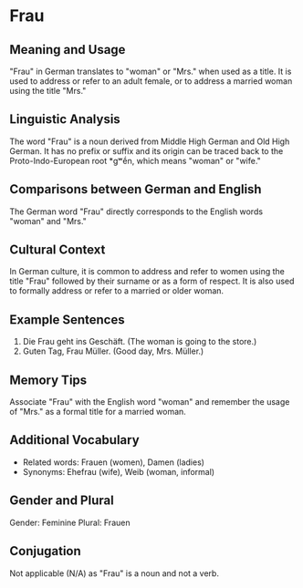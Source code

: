 # Frau
## Meaning and Usage
"Frau" in German translates to "woman" or "Mrs." when used as a title. It is used to address or refer to an adult female, or to address a married woman using the title "Mrs."

## Linguistic Analysis
The word "Frau" is a noun derived from Middle High German and Old High German. It has no prefix or suffix and its origin can be traced back to the Proto-Indo-European root *gʷḗn, which means "woman" or "wife."

## Comparisons between German and English
The German word "Frau" directly corresponds to the English words "woman" and "Mrs."

## Cultural Context
In German culture, it is common to address and refer to women using the title "Frau" followed by their surname or as a form of respect. It is also used to formally address or refer to a married or older woman.

## Example Sentences
1. Die Frau geht ins Geschäft. (The woman is going to the store.)
2. Guten Tag, Frau Müller. (Good day, Mrs. Müller.)

## Memory Tips
Associate "Frau" with the English word "woman" and remember the usage of "Mrs." as a formal title for a married woman.

## Additional Vocabulary
- Related words: Frauen (women), Damen (ladies)
- Synonyms: Ehefrau (wife), Weib (woman, informal)

## Gender and Plural
Gender: Feminine
Plural: Frauen

## Conjugation
Not applicable (N/A) as "Frau" is a noun and not a verb.